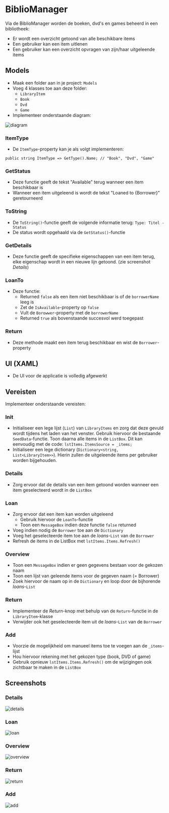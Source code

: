 # BiblioManager

Via de BiblioManager worden de boeken, dvd's en games beheerd in een bibliotheek: 
- Er wordt een overzicht getoond van alle beschikbare items
- Een gebruiker kan een item uitlenen
- Een gebruiker kan een overzicht opvragen van zijn/haar uitgeleende items

## Models

- Maak een folder aan in je project: `Models`
- Voeg 4 klasses toe aan deze folder: 
    - `LibraryItem`
    - `Book`
    - `Dvd`
    - `Game`
- Implementeer onderstaande diagram:

![diagram](LibraryItemDiagram.png)

### ItemType
- De `ItemType`-property kan je als volgt implementeren:
```
public string ItemType => GetType().Name; // "Book", "Dvd", "Game"
```

### GetStatus
- Deze functie geeft de tekst "Available" terug wanneer een item beschikbaar is
- Wanneer een item uitgeleend is wordt de tekst "Loaned to {Borrower}" geretourneerd

### ToString
- De `ToString()`-functie geeft de volgende informatie terug: `Type: Titel - Status`
- De status wordt opgehaald via de `GetStatus()`-functie

### GetDetails
- Deze functie geeft de specifieke eigenschappen van een item terug, elke eigenschap wordt in een nieuwe lijn getoond.
(zie screenshot *Details*)

### LoanTo
- Deze functie:
    - Returned `false` als een item niet beschikbaar is of de `borrowerName` leeg is 
    - Zet de `IsAvailable`-property op `false`
    - Vult de `Borowwer`-property met de `borrowerName`
    - Returned `true` als bovenstaande succesvol werd toegepast

### Return
- Deze methode maakt een item terug beschikbaar en wist de `Borrower`-property

## UI (XAML)
- De UI voor de applicatie is volledig afgewerkt

## Vereisten
Implementeer onderstaande vereisten:

### Init
- Initialiseer een lege lijst (`List`) van `LibraryItems` en zorg dat deze gevuld wordt tijdens het laden van het venster. Gebruik hiervoor de bestaande `SeedData`-functie.
Toon daarna alle items in de `ListBox`. Dit kan eenvoudig met de code: `lstItems.ItemsSource = _items;`
- Initialiseer een lege dictionary (`Dictionary<string, List<LibraryItem>>`). Hierin zullen de uitgeleende items per gebruiker worden bijgehouden.

### Details
- Zorg ervoor dat de details van een item getoond worden wanneer een item geselecteerd wordt in de `ListBox`

### Loan
- Zorg ervoor dat een item kan worden uitgeleend
    - Gebruik hiervoor de `LoanTo`-functie
    - Toon een `MessageBox` indien deze functie `false` returned
- Voeg indien nodig de `Borrower` toe aan de `Dictionary`
- Voeg het geselecteerde item toe aan de *loans*-`List` van de `Borrower`
- Refresh de items in de ListBox met `lstItems.Items.Refresh()`

### Overview
- Toon een `MessageBox` indien er geen gegevens bestaan voor de gekozen naam
- Toon een lijst van geleende items voor de gegeven naam (= Borrower)
- Zoek hiervoor de naam op in de `Dictionary` en loop door de bijhorende *loans*-`List`

### Return
- Implementeer de *Return*-knop met behulp van de `Return`-functie in de `LibraryItem`-klasse
- Verwijder ook het geselecteerde item uit de *loans*-`List` van de `Borrower`

### Add
- Voorzie de mogelijkheid om manueel items toe te voegen aan de `_items`-lijst
- Hou hiervoor rekening met het gekozen type (book, DVD of game) 
- Gebruik opnieuw `lstItems.Items.Refresh()` om de wijzigingen ook zichtbaar te maken in de `ListBox`

## Screenshots
### Details
![details](media/show-details.png)

### Loan
![loan](media/show-details.png)

### Overview
![overview](media/overview.png)

### Return
![return](media/return.png)

### Add
![add](media/add.png)
